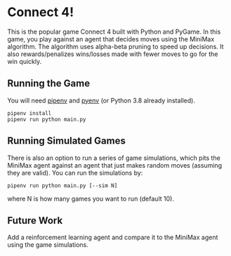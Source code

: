 # Connect 4!

This is the popular game Connect 4 built with Python and PyGame. In this game, you play against an agent
that decides moves using the MiniMax algorithm. The algorithm uses alpha-beta pruning to speed up decisions. It also rewards/penalizes wins/losses made with fewer moves to go for the win quickly.

## Running the Game

You will need [pipenv](https://github.com/pypa/pipenv) and [pyenv](https://github.com/pyenv/pyenv) (or Python 3.8 already installed).

```
pipenv install
pipenv run python main.py
```

## Running Simulated Games

There is also an option to run a series of game simulations, which pits the MiniMax agent against an agent that just makes random moves (assuming they are valid). You can run the simulations by:

```
pipenv run python main.py [--sim N]
```

where N is how many games you want to run (default 10).

## Future Work

Add a reinforcement learning agent and compare it to the MiniMax agent using the game simulations.
